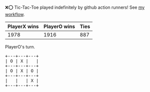 :x::o: Tic-Tac-Toe played indefinitely by github action runners! See [my workflow](.github/workflows/play.yaml).

|PlayerX wins|PlayerO wins|Ties|
|-|-|-|
|1978|1916|887|

PlayerO's turn.

<pre>
+---+---+---+
| O | X |   |
+---+---+---+
| O | X | O |
+---+---+---+
|   |   | X |
+---+---+---+
</pre>